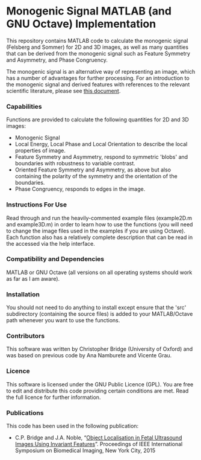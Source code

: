 # Monogenic Signal MATLAB (and GNU Octave) Implementation

This repository contains MATLAB code to calculate the monogenic signal (Felsberg and Sommer) for 2D and 3D images, as well as many quantities that can be derived from the monogenic signal such as Feature Symmetry and Asymmetry, and Phase Congruency.

The monogenic signal is an alternative way of representing an image, which has a number of advantages for further processing. For an introduction to the monogenic signal and derived features with references to the relevant scientific literature, please see [this document](https://arxiv.org/abs/1703.09199).

### Capabilities

Functions are provided to calculate the following quantities for 2D and 3D images:

* Monogenic Signal
* Local Energy, Local Phase and Local Orientation to describe the local properties of image.
* Feature Symmetry and Asymmetry, respond to symmetric 'blobs' and boundaries with robustness to variable contrast.
* Oriented Feature Symmetry and Asymmetry, as above but also containing the polarity of the symmetry and the orientation of the boundaries.
* Phase Congruency, responds to edges in the image.

### Instructions For Use

Read through and run the heavily-commented example files (example2D.m and example3D.m) in order to learn how to use the functions (you will need to change the image files used in the examples if you are using Octave). Each function also has a relatively complete description that can be read in the accessed via the help interface.

### Compatibility and Dependencies
MATLAB or GNU Octave (all versions on all operating systems should work as far as I am aware).

### Installation
You should not need to do anything to install except ensure that the 'src' subdirectory (containing the source files) is added to your MATLAB/Octave path whenever you want to use the functions.

### Contributors
This software was written by Christopher Bridge (University of Oxford) and was based on previous code by Ana Namburete and Vicente Grau.

### Licence
This software is licensed under the GNU Public Licence (GPL). You are free to edit and distribute this code providing certain conditions are met. Read the full licence for further information.

### Publications

This code has been used in the following publication:

* C.P. Bridge and J.A. Noble, “[Object Localisation in Fetal Ultrasound Images Using Invariant Features](http://ieeexplore.ieee.org/document/7163839/)”. Proceedings of IEEE International Symposium on Biomedical Imaging, New York City, 2015
